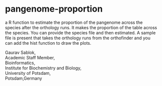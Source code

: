 # pangenome-proportion
a R function to estimate the proportion of the pangenome across the species after the orthology runs. It makes the proportion of the table across the species. You can provide the species file and then estimated. A sample file is present that takes the orthology runs from the orthofinder and you can add the hist function to draw the plots. 

Gaurav Sablok,\
Academic Staff Member,\
Bioinformatics,\
Institute for Biochemistry and Biology,\
University of Potsdam,\
Potsdam,Germany
